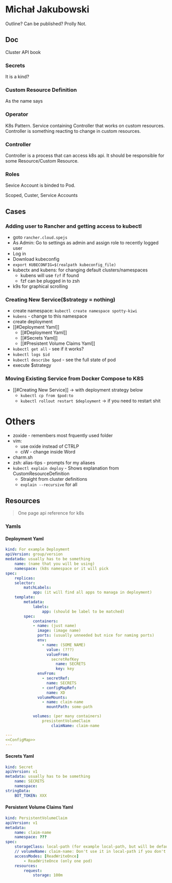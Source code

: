
# Michał Jakubowski

Outline? Can be published? Prolly Not.

## Doc

Cluster API book

### Secrets

It is a kind?

### Custom Resource Definition

As the name says

### Operator

K8s Pattern.
Service containing Controller that works on custom resources.
Controller is something reacting to change in custom resources.

### Controller

Controller is a process that can access k8s api.
It should be responsible for some Resource/Custom Resource.

### Roles

Sevice Account is binded to Pod.

Scoped, Custer, Service Accounts

## Cases

### Adding user to Rancher and getting access to kubectl

- goto `rancher.cloud.spejs`
- As Admin: Go to settings as admin and assign role to recently logged user
- Log in
- Download kubeconfig
- `export KUBECONFIG=$(realpath kubeconfig_file)`
- kubectx and kubens: for changing default clusters/namespaces
    - kubens will use `fzf` if found
    - fzf can be plugged in to zsh
- k9s for graphical scrolling

### Creating New Service($strategy = nothing)

- create namespace: `kubectl create namespace spotty-kiwi`
- `kubens` - change to this namespace
- create deployment
- [[#Deployment Yaml]]
    - [[#Deployment Yaml]]
    - [[#Secrets Yaml]]
    - [[#Presistent Volume Claims Yaml]]
- `kubectl get all` - see if it works?
- `kubectl logs $id`
- `kubectl describe $pod` - see the full state of pod
- execute $strategy

### Moving Existing Service from Docker Compose to K8S

- [[#Creating New Service]] -> with deployment strategy below 
    - `kubectl cp from $pod:to`
    - `kubectl rollout restart $deployment` -> if you need to restart shit

# Others

- zoxide - remembers most frquently used folder
- vim: 
    - use oxide instead of CTRLP
    - ciW - change inside Word 
- charm.sh
- zsh: alias-tips - prompts for my aliases
- `kubectl explain deploy` - Shows explanation from CustomResourceDefinition
    - Straight from cluster definitions
    - `explain --recursive` for all

## Resources 

>One page api reference for k8s

### Yamls

#### Deployment Yaml

```yml
kind: For example Deployment
apiVersion: group/version
medatada: usually has to be something
    name: (name that you will be using)
    namespace: (k8s namespace or it will pick
spec:
    replicas:
    selector:
        matchLabels:
            app: (it will find all apps to managa in deployment)
    template:
        metadata:
            labels:
                app: (should be label to be matched)
        spec:
            containers:
            - name: (just name)
              image: (image name)
              ports: (usually unneeded but nice for naming ports)
              env:
                - name: (SOME NAME)
                  value: (???)
                  valueFrom:
                    secretRefKey
                      name: SECRETS
                      key: key
              envFrom:
                - secretRef:
                  name: SECRETS
                - configMapRef:
                  name: XD
              volumeMounts:
                - name: claim-name
                  mountPath: some-path

            volumes: (per many containers)
                presistentVolumeClaim
                    claimName: claim-name

---
<<ConfigMap>>
---
```

#### Secrets Yaml

```yml
kind: Secret
apiVersion: v1
metadata: usually has to be something
    name: SECRETS
    namespace: 
stringData:
    BOT_TOKEN: XXX
```

#### Persistent Volume Claims Yaml

```yml
kind: PersistentVolumeClaim
apiVersion: v1
metadata:
    name: claim-name
    namespace: ???
spec:
    storageClass: local-path (for example local-path, but will be default)
    // volumeName: claim-name: Don't use it in local-path if you don't Pcreate PV by hand
    accessModes: [ReadWriteOnce]
        - ReadWriteOnce (only one pod) 
    resources:
        request: 
            storage: 100m
```
